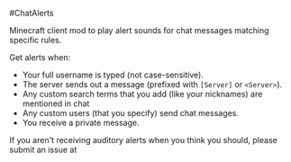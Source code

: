 #ChatAlerts

Minecraft client mod to play alert sounds for chat messages matching specific rules.

Get alerts when:
 
* Your full username is typed (not case-sensitive).
* The server sends out a message (prefixed with `[Server]` or `<Server>`).
* Any custom search terms that you add (like your nicknames) are mentioned in chat
* Any custom users (that you specify) send chat messages.
* You receive a private message.
 
If you aren't receiving auditory alerts when you think you should, please submit an issue at 
